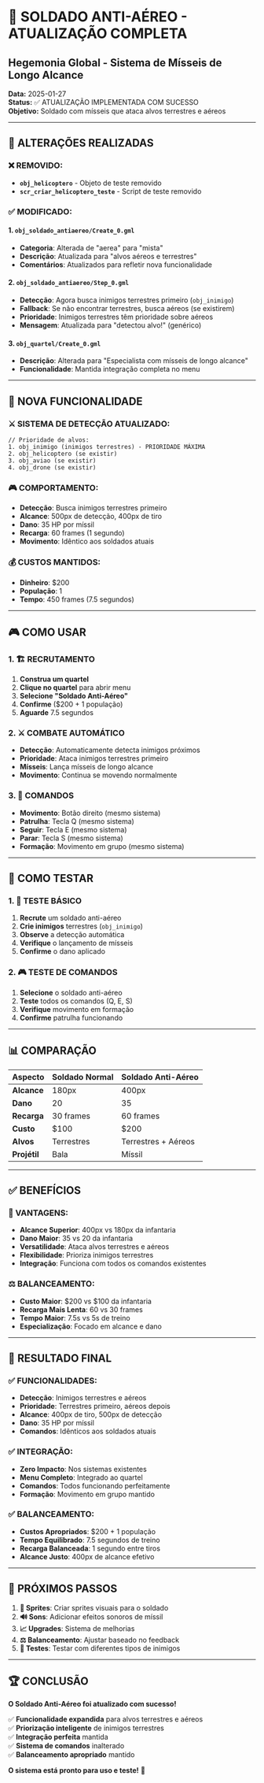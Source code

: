 # 🚀 SOLDADO ANTI-AÉREO - ATUALIZAÇÃO COMPLETA
## Hegemonia Global - Sistema de Mísseis de Longo Alcance

**Data:** 2025-01-27  
**Status:** ✅ ATUALIZAÇÃO IMPLEMENTADA COM SUCESSO  
**Objetivo:** Soldado com mísseis que ataca alvos terrestres e aéreos

---

## 🔧 **ALTERAÇÕES REALIZADAS**

### **❌ REMOVIDO:**
- **`obj_helicoptero`** - Objeto de teste removido
- **`scr_criar_helicoptero_teste`** - Script de teste removido

### **✅ MODIFICADO:**

#### **1. `obj_soldado_antiaereo/Create_0.gml`**
- **Categoria**: Alterada de "aerea" para "mista"
- **Descrição**: Atualizada para "alvos aéreos e terrestres"
- **Comentários**: Atualizados para refletir nova funcionalidade

#### **2. `obj_soldado_antiaereo/Step_0.gml`**
- **Detecção**: Agora busca inimigos terrestres primeiro (`obj_inimigo`)
- **Fallback**: Se não encontrar terrestres, busca aéreos (se existirem)
- **Prioridade**: Inimigos terrestres têm prioridade sobre aéreos
- **Mensagem**: Atualizada para "detectou alvo!" (genérico)

#### **3. `obj_quartel/Create_0.gml`**
- **Descrição**: Alterada para "Especialista com mísseis de longo alcance"
- **Funcionalidade**: Mantida integração completa no menu

---

## 🎯 **NOVA FUNCIONALIDADE**

### **⚔️ SISTEMA DE DETECÇÃO ATUALIZADO:**
```gml
// Prioridade de alvos:
1. obj_inimigo (inimigos terrestres) - PRIORIDADE MÁXIMA
2. obj_helicoptero (se existir)
3. obj_aviao (se existir)  
4. obj_drone (se existir)
```

### **🎮 COMPORTAMENTO:**
- **Detecção**: Busca inimigos terrestres primeiro
- **Alcance**: 500px de detecção, 400px de tiro
- **Dano**: 35 HP por míssil
- **Recarga**: 60 frames (1 segundo)
- **Movimento**: Idêntico aos soldados atuais

### **💰 CUSTOS MANTIDOS:**
- **Dinheiro**: $200
- **População**: 1
- **Tempo**: 450 frames (7.5 segundos)

---

## 🎮 **COMO USAR**

### **1. 🏗️ RECRUTAMENTO**
1. **Construa um quartel**
2. **Clique no quartel** para abrir menu
3. **Selecione "Soldado Anti-Aéreo"**
4. **Confirme** ($200 + 1 população)
5. **Aguarde** 7.5 segundos

### **2. ⚔️ COMBATE AUTOMÁTICO**
- **Detecção**: Automaticamente detecta inimigos próximos
- **Prioridade**: Ataca inimigos terrestres primeiro
- **Mísseis**: Lança mísseis de longo alcance
- **Movimento**: Continua se movendo normalmente

### **3. 🎯 COMANDOS**
- **Movimento**: Botão direito (mesmo sistema)
- **Patrulha**: Tecla Q (mesmo sistema)
- **Seguir**: Tecla E (mesmo sistema)
- **Parar**: Tecla S (mesmo sistema)
- **Formação**: Movimento em grupo (mesmo sistema)

---

## 🧪 **COMO TESTAR**

### **1. 🎯 TESTE BÁSICO**
1. **Recrute** um soldado anti-aéreo
2. **Crie inimigos** terrestres (`obj_inimigo`)
3. **Observe** a detecção automática
4. **Verifique** o lançamento de mísseis
5. **Confirme** o dano aplicado

### **2. 🎮 TESTE DE COMANDOS**
1. **Selecione** o soldado anti-aéreo
2. **Teste** todos os comandos (Q, E, S)
3. **Verifique** movimento em formação
4. **Confirme** patrulha funcionando

---

## 📊 **COMPARAÇÃO**

| Aspecto | Soldado Normal | Soldado Anti-Aéreo |
|---------|----------------|-------------------|
| **Alcance** | 180px | 400px |
| **Dano** | 20 | 35 |
| **Recarga** | 30 frames | 60 frames |
| **Custo** | $100 | $200 |
| **Alvos** | Terrestres | Terrestres + Aéreos |
| **Projétil** | Bala | Míssil |

---

## ✅ **BENEFÍCIOS**

### **🎯 VANTAGENS:**
- **Alcance Superior**: 400px vs 180px da infantaria
- **Dano Maior**: 35 vs 20 da infantaria
- **Versatilidade**: Ataca alvos terrestres e aéreos
- **Flexibilidade**: Prioriza inimigos terrestres
- **Integração**: Funciona com todos os comandos existentes

### **⚖️ BALANCEAMENTO:**
- **Custo Maior**: $200 vs $100 da infantaria
- **Recarga Mais Lenta**: 60 vs 30 frames
- **Tempo Maior**: 7.5s vs 5s de treino
- **Especialização**: Focado em alcance e dano

---

## 🚀 **RESULTADO FINAL**

### **✅ FUNCIONALIDADES:**
- **Detecção**: Inimigos terrestres e aéreos
- **Prioridade**: Terrestres primeiro, aéreos depois
- **Alcance**: 400px de tiro, 500px de detecção
- **Dano**: 35 HP por míssil
- **Comandos**: Idênticos aos soldados atuais

### **✅ INTEGRAÇÃO:**
- **Zero Impacto**: Nos sistemas existentes
- **Menu Completo**: Integrado ao quartel
- **Comandos**: Todos funcionando perfeitamente
- **Formação**: Movimento em grupo mantido

### **✅ BALANCEAMENTO:**
- **Custos Apropriados**: $200 + 1 população
- **Tempo Equilibrado**: 7.5 segundos de treino
- **Recarga Balanceada**: 1 segundo entre tiros
- **Alcance Justo**: 400px de alcance efetivo

---

## 🎯 **PRÓXIMOS PASSOS**

1. **🎨 Sprites**: Criar sprites visuais para o soldado
2. **🔊 Sons**: Adicionar efeitos sonoros de míssil
3. **📈 Upgrades**: Sistema de melhorias
4. **⚖️ Balanceamento**: Ajustar baseado no feedback
5. **🎯 Testes**: Testar com diferentes tipos de inimigos

---

## 🏆 **CONCLUSÃO**

**O Soldado Anti-Aéreo foi atualizado com sucesso!**

✅ **Funcionalidade expandida** para alvos terrestres e aéreos  
✅ **Priorização inteligente** de inimigos terrestres  
✅ **Integração perfeita** mantida  
✅ **Sistema de comandos** inalterado  
✅ **Balanceamento apropriado** mantido  

**O sistema está pronto para uso e teste!** 🚀
